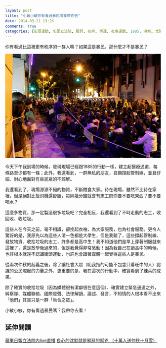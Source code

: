 ```yaml
---
layout: post
title: "小敏小敏你有看過暴民嗎我帶你去"
date: 2014-03-21 13:26
comments: true
categories: [街頭運動, 包圍立法院, 服貿, 抗爭, 學運, 社會運動, 1985, 洪案, 太陽花]
---
```

你有看過比這裡更有秩序的一群人嗎？如果這是暴民，那什麼才不是暴民？

![_MG_1383.jpg](/assets/img/2014/8jxTRdJuSPSVA8uKpPIl__MG_1383.jpg)

今天下午我到場的時候，發現現場已經跟1985的行動一樣，建立起醫療通道，每條路至少都有一條；此外，我還看到，一群無私的朋友，自願撐起管制線，並且仔細、耐心地面對有些民眾的不諒解。

我還看到了，現場源源不絕的物資，不斷餵食大家。待在現場，雖然不比待在家裡，但是絕對比搭飛機還舒服，每隔幾分鐘就會有志工問你要不要吃東西？要不要喝水？

這麼多物資，那一定製造很多垃圾吧？完全相反，我還看到了不時走動的志工，收回收、收垃圾。

這些人在今天之前，毫不相識，卻挽起衣袖，為大家服務，也為社會服務。更令人驚訝的是，我原先以為這些人清一色都是大學生，但是我錯了，這些撐起管制線、發放物資、收拾垃圾的志工，許多都是高中生！我不知道他們是早上穿著制服就來這裡了，還是放學後過來的，但是我覺得非常感動！因為我自己在讀高中的時候，也許根本就還不認識街頭運動，也許也會跟著媒體一起覺得這些人是暴民。

從兩次仲秋的起義之後，除了讓社會大眾（呃我指的可能不包含只看旺中的人）認識的公民崛起的力量之外，更重要的是，我在這次的行動中，確實看到了練兵的成果。

除了確實的收拾垃圾（因為媒體很有潔癖很在意這個）、確實建立緊急通道之外，糾察隊、媒體聯絡、國際發聲、法律解讀，論述、發言，不知情的人根本看不出來「他們」其實只是一群「烏合之眾」。

小敏小敏，你有看過暴民嗎？我帶你去看！

## 延伸閱讀
[蘋果日報立法院內live直播](http://www.appledaily.com.tw/live)
[良心的沈默就是邪惡的幫兇 （十萬人送仲秋十月雪） ](http://nan.logdown.com/post/2013/08/03/conscience-of-the-silent-is-accomplices-to-evil"良心的沈默就是邪惡的幫兇")